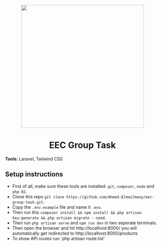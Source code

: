 <p align="center"><a href="https://www.eecegypt.com/en" target="_blank"><img src="https://eecegypt.com/assets/website_images/icon/logo-eec-1.png" width="400" ></a></p>

<h1 align="center">EEC Group Task</h1>

**Tools**: Laravel, Tailwind CSS

## Setup instructions

- First of all, make sure these tools are installed: `git`, `composer`, `node` and `php-82`.
- Clone this repo `git clone https://github.com/Ahmed-Elmoslmany/eec-group-task.git`.
- Copy the `.env.example` file and name it `.env`.
- Then run this `composer install && npm install && php artisan key:generate && php artisan migrate --seed`.
- Then run `php artisan serve` and `npm run dev` in two seperate terminals.
- Then open the browser and hit http://localhost:8000/ you will automatically get redirected to http://localhost:8000/products
- To show API routes run `php artisan route:list'
  

